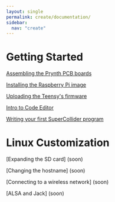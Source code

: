 ```yaml
---
layout: single
permalink: create/documentation/
sidebar:
  nav: "create"
---
```

<!-- ghost -->

# Getting Started

[Assembling the Prynth PCB boards](board-assembly.html)

[Installing the Raspberry Pi image](install-rpi-image.html)

[Uploading the Teensy's firmware](teensy-firmware.html)

[Intro to Code Editor](editor-intro.html)

[Writing your first SuperCollider program](first-program.html)

# Linux Customization

[Expanding the SD card] (soon)

[Changing the hostname] (soon)

[Connecting to a wireless network] (soon)

[ALSA and Jack] (soon)
